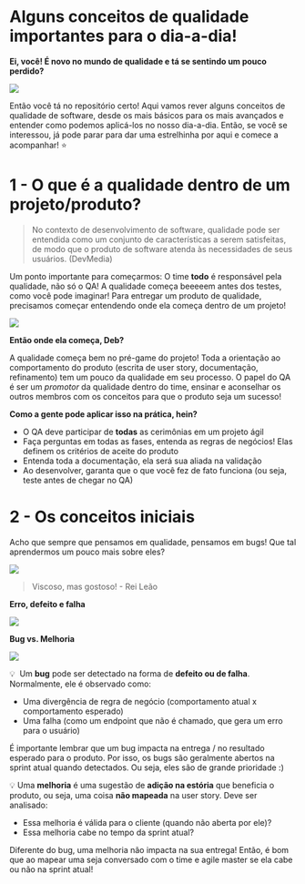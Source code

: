 # Alguns conceitos de qualidade importantes para o dia-a-dia!

**Ei, você! É novo no mundo de qualidade e tá se sentindo um pouco perdido?**

![](https://media0.giphy.com/media/xTiTnlU40nShI05woo/giphy.gif?cid=ecf05e47ohnl1sdj6ik04lopz2ipth16qwk5lyl7j0h63e1i&rid=giphy.gif)

Então você tá no repositório certo! Aqui vamos rever alguns conceitos de qualidade de software, desde os mais básicos para os mais avançados e entender como podemos aplicá-los no nosso dia-a-dia. Então, se você se interessou, já pode parar para dar uma estrelhinha por aqui e comece a acompanhar! ⭐

# 1 - O que é a qualidade dentro de um projeto/produto?

> No contexto de desenvolvimento de software, qualidade pode ser entendida como um conjunto de características a serem satisfeitas, de modo que o produto de software atenda às necessidades de seus usuários.  (DevMedia)

Um ponto importante para começarmos: O time **todo** é responsável pela qualidade, não só o QA! A qualidade começa beeeeem antes dos testes, como você pode imaginar! Para entregar um produto de qualidade, precisamos começar entendendo onde ela começa dentro de um projeto!

![](https://media1.giphy.com/media/K4Oo3RmM9QnMk/giphy.gif?cid=ecf05e47iy5auhkyht8321k9tm6hfyixp12cb2axqidcu0vd&rid=giphy.gif)

**Então onde ela começa, Deb?**

A qualidade começa bem no pré-game do projeto! Toda a orientação ao comportamento do produto (escrita de user story, documentação, refinamento) tem um pouco da qualidade em seu processo. O papel do QA é ser um *promotor* da qualidade dentro do time, ensinar e aconselhar os outros membros com os conceitos para que o produto seja um sucesso!

**Como a gente pode aplicar isso na prática, hein?**

-  O QA deve participar de **todas** as cerimônias em um projeto ágil
-  Faça perguntas em todas as fases, entenda as regras de negócios! Elas definem os critérios de aceite do produto
-  Entenda toda a documentação, ela será sua aliada na validação
-  Ao desenvolver, garanta que o que você fez de fato funciona (ou seja, teste antes de chegar no QA)

# 2 - Os conceitos iniciais

Acho que sempre que pensamos em qualidade, pensamos em bugs! Que tal aprendermos um pouco mais sobre eles? 

![](https://media1.giphy.com/media/hfBvI2Pq6zCYo/giphy.gif?cid=ecf05e475a1wtmtefslq0k8xr02dcaupkw7xuoolxrw1www4&rid=giphy.gif)
> Viscoso, mas gostoso! - Rei Leão

**Erro, defeito e falha**

![](https://i.ibb.co/y626KKG/github-com-debnl.png )

**Bug vs. Melhoria**

![](https://media4.giphy.com/media/D5H2pksUeW6Va/giphy.gif)

💡  Um **bug** pode ser detectado na forma de **defeito ou de falha**. Normalmente, ele é observado como:

- Uma divergência de regra de negócio (comportamento atual x comportamento esperado)
- Uma falha (como um endpoint que não é chamado, que gera um erro para o usuário)

É importante lembrar que um bug impacta na entrega / no resultado esperado para o produto. Por isso, os bugs são geralmente abertos na sprint atual quando detectados. Ou seja, eles são de grande prioridade :)

💡 Uma **melhoria** é uma sugestão de **adição na estória** que beneficia o produto, ou seja, uma coisa **não mapeada** na user story. Deve ser analisado:

- Essa melhoria é válida para o cliente (quando não aberta por ele)?
- Essa melhoria cabe no tempo da sprint atual?

Diferente do bug, uma melhoria não impacta na sua entrega! Então, é bom que ao mapear uma seja conversado com o time e agile master se ela cabe ou não na sprint atual!
